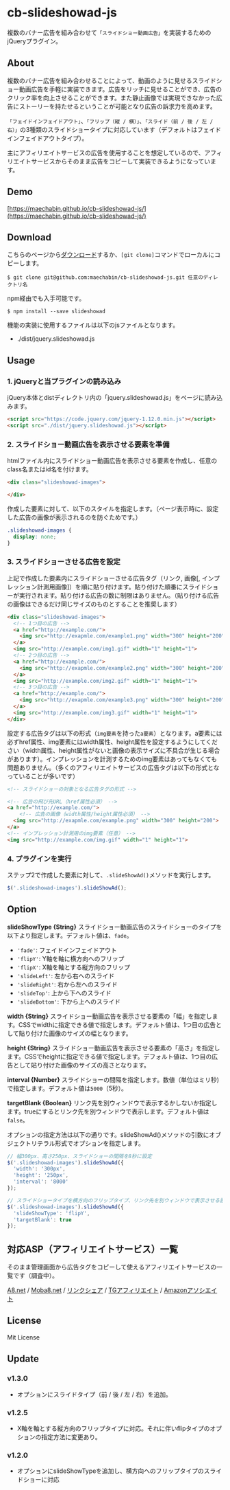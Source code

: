 # cb-slideshowad-js

複数のバナー広告を組み合わせて`「スライドショー動画広告」`を実装するためのjQueryプラグイン。

## About

複数のバナー広告を組み合わせることによって、動画のように見せるスライドショー動画広告を手軽に実装できます。広告をリッチに見せることができ、広告のクリック率を向上させることができます。また静止画像では実現できなかった広告にストーリーを持たせるということが可能となり広告の訴求力を高めます。

`「フェイドインフェイドアウト」`、`「フリップ（縦 / 横）」`、`「スライド（前 / 後 / 左 / 右）」`の3種類のスライドショータイプに対応しています（デフォルトはフェイドインフェイドアウトタイプ）。

主にアフィリエイトサービスの広告を使用することを想定しているので、アフィリエイトサービスからそのまま広告をコピーして実装できるようになっています。


## Demo

[https://maechabin.github.io/cb-slideshowad-js/](https://maechabin.github.io/cb-slideshowad-js/)

## Download

こちらのページから[ダウンロード](https://github.com/maechabin/cb-slideshowad-js/archive/master.zip)するか、`[git clone]`コマンドでローカルにコピーします。

```
$ git clone git@github.com:maechabin/cb-slideshowad-js.git 任意のディレクトリ名
```

npm経由でも入手可能です。

```
$ npm install --save slideshowad
```


機能の実装に使用するファイルは以下のjsファイルとなります。
- ./dist/jquery.slideshowad.js

## Usage

### 1. jQueryと当プラグインの読み込み

jQuery本体とdistディレクトリ内の「jquery.slideshowad.js」をページに読み込みます。

```html
<script src="https://code.jquery.com/jquery-1.12.0.min.js"></script>
<script src="./dist/jquery.slideshowad.js"></script>
```

### 2. スライドショー動画広告を表示させる要素を準備

htmlファイル内にスライドショー動画広告を表示させる要素を作成し、任意のclass名またはid名を付けます。

```html
<div class="slideshowad-images">

</div>
```

作成した要素に対して、以下のスタイルを指定します。（ページ表示時に、設定した広告の画像が表示されるのを防ぐためです。）
```css
.slideshowad-images {
  display: none;
}
```

### 3. スライドショーさせる広告を設定

上記で作成した要素内にスライドショーさせる広告タグ（リンク, 画像[, インプレッション計測用画像]）を順に貼り付けます。貼り付けた順番にスライドショーが実行されます。貼り付ける広告の数に制限はありません。（貼り付ける広告の画像はできるだけ同じサイズのものとすることを推奨します）

```html
<div class="slideshowad-images">
  <!-- 1つ目の広告 -->
  <a href="http://example.com/">
    <img src="http://exapmle.com/example1.png" width="300" height="200">
  </a>
  <img src="http://example.com/img1.gif" width="1" height="1">
  <!-- 2つ目の広告 -->
  <a href="http://example.com/">
    <img src="http://exapmle.com/example2.png" width="300" height="200">
  </a>
  <img src="http://example.com/img2.gif" width="1" height="1">
  <!-- 3つ目の広告 -->
  <a href="http://example.com/">
    <img src="http://exapmle.com/example3.png" width="300" height="200">
  </a>
  <img src="http://example.com/img3.gif" width="1" height="1">
</div>
```

設定する広告タグは以下の形式（`img要素`を持った`a要素`）となります。a要素には必ずhref属性、img要素にはwidth属性、height属性を設定するようにしてください（width属性、height属性がないと画像の表示サイズに不具合が生じる場合があります）。インプレッションを計測するためのimg要素はあってもなくても問題ありません。（多くのアフィリエイトサービスの広告タグは以下の形式となっていることが多いです）
```html
<!-- スライドショーの対象となる広告タグの形式 -->

<!-- 広告の飛び先URL（href属性必須） -->
<a href="http://example.com/">
    <!-- 広告の画像（width属性/height属性必須） -->
  <img src="http://exapmle.com/example.png" width="300" height="200">
</a>
<!-- インプレッション計測用のimg要素（任意） -->
<img src="http://example.com/img.gif" width="1" height="1">
```

### 4. プラグインを実行

ステップ2で作成した要素に対して、`.slideShowAd()`メソッドを実行します。

```javascript
$('.slideshowad-images').slideShowAd();
```

## Option

**slideShowType {String}**
スライドショー動画広告のスライドショーのタイプを以下より指定します。デフォルト値は、`fade`。
- `'fade'`: フェイドインフェイドアウト
- `'flipY'`: Y軸を軸に横方向へのフリップ
- `'flipX'`: X軸を軸とする縦方向のフリップ
- `'slideLeft'`: 左から右へのスライド
- `'slideRight'`: 右から左へのスライド
- `'slideTop'`: 上から下へのスライド
- `'slideBottom'`: 下から上へのスライド

**width {String}**
スライドショー動画広告を表示させる要素の「幅」を指定します。CSSでwidthに指定できる値で指定します。デフォルト値は、1つ目の広告として貼り付けた画像のサイズの幅となります。

**height {String}**
スライドショー動画広告を表示させる要素の「高さ」を指定します。CSSでheightに指定できる値で指定します。デフォルト値は、1つ目の広告として貼り付けた画像のサイズの高さとなります。

**interval {Number}**
スライドショーの間隔を指定します。数値（単位はミリ秒)で指定します。デフォルト値は`5000`（5秒）。

**targetBlank {Boolean}**
リンク先を別ウィンドウで表示するかしないか指定します。trueにするとリンク先を別ウィンドウで表示します。デフォルト値は`false`。

オプションの指定方法は以下の通りです。slideShowAd()メソッドの引数にオブジェクトリテラル形式でオプションを指定します。
```javascript
// 幅300px、高さ250px、スライドショーの間隔を8秒に設定
$('.slideshowad-images').slideShowAd({
  'width': '300px',
  'height': '250px',
  'interval': '8000'
});

// スライドショータイプを横方向のフリップタイプ、リンク先を別ウィンドウで表示させる設定
$('.slideshowad-images').slideShowAd({
  'slideShowType': 'flipY',
  'targetBlank': true
});
```

## 対応ASP（アフィリエイトサービス）一覧

そのまま管理画面から広告タグをコピーして使えるアフィリエイトサービスの一覧です（調査中）。

[A8.net](http://px.a8.net/svt/ejp?a8mat=2BYLM2+1C85JU+0K+10H0IQ) / [Moba8.net](http://px.moba8.net/svt/ejp?a8mat=2BU3YH+AFOK9M+3NY+6HU7L&guid=on) / [リンクシェア](http://www.linkshare.ne.jp/scland/mgm/?id=69Bb10/Y2MU) / [TGアフィリエイト](https://www.trafficgate.net/) / [Amazonアソシエイト](https://affiliate.amazon.co.jp/gp/associates/network/main.html)

## License

Mit License

## Update

### v1.3.0
- オプションにスライドタイプ（前 / 後 / 左 / 右）を追加。

### v1.2.5
- X軸を軸とする縦方向のフリップタイプに対応。それに伴いflipタイプのオプションの指定方法に変更あり。

### v1.2.0
- オプションにslideShowTypeを追加し、横方向へのフリップタイプのスライドショーに対応
